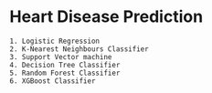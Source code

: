 # Heart Disease Prediction

```
1. Logistic Regression 
2. K-Nearest Neighbours Classifier
3. Support Vector machine
4. Decision Tree Classifier
5. Random Forest Classifier
6. XGBoost Classifier
```
